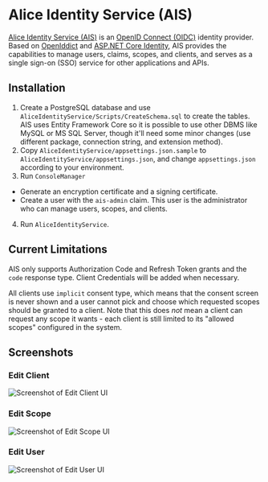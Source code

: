 # Alice Identity Service (AIS)

[Alice Identity Service (AIS)](https://identity.cysun.org/) is an
[OpenID Connect (OIDC)](https://openid.net/connect/) identity provider.
Based on [OpenIddict](https://github.com/openiddict/openiddict-core) and
[ASP.NET Core Identity](https://docs.microsoft.com/en-us/aspnet/core/security/authentication/identity),
AIS provides the capabilities to manage users, claims, scopes, and clients, and serves as a single
sign-on (SSO) service for other applications and APIs.

## Installation

1. Create a PostgreSQL database and use `AliceIdentityService/Scripts/CreateSchema.sql` to create the tables.
  AIS uses Entity Framework Core so it is possible to use other DBMS like MySQL or MS SQL Server, though it'll
  need some minor changes (use different package, connection string, and extension method).
2. Copy `AliceIdentityService/appsettings.json.sample` to `AliceIdentityService/appsettings.json`, and change
  `appsettings.json` according to your environment.
3. Run `ConsoleManager`
  * Generate an encryption certificate and a signing certificate.
  * Create a user with the `ais-admin` claim. This user is the administrator who can manage users, scopes, and clients.
4. Run `AliceIdentityService`.

## Current Limitations

AIS only supports Authorization Code and Refresh Token grants and the `code` response type. Client Credentials will be
added when necessary.

All clients use `implicit` consent type, which means that the consent screen is never shown and a user cannot pick and
choose which requested scopes should be granted to a client. Note that this does *not* mean a client can request any
scope it wants - each client is still limited to its "allowed scopes" configured in the system.

## Screenshots

### Edit Client
![Screenshot of Edit Client UI](https://mynotes.cysun.org/files/view/1001488)

### Edit Scope
![Screenshot of Edit Scope UI](https://mynotes.cysun.org/files/view/1001486)

### Edit User
![Screenshot of Edit User UI](https://mynotes.cysun.org/files/view/1001570)
